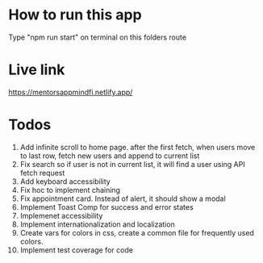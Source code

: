 # How to run this app

Type "npm run start" on terminal on this folders route

# Live link

https://mentorsappmindfi.netlify.app/

# Todos
1. Add infinite scroll to home page. after the first fetch, when users move to last row, fetch new users and append to current list
2. Fix search so if user is not in current list, it will find a user using API fetch request
3. Add keyboard accessibility
4. Fix hoc to implement chaining
5. Fix appointment card. Instead of alert, it should show a modal
6. Implement Toast Comp for success and error states
7. Implemenet accessibility
8. Implement internationalization and localization
9. Create vars for colors in css, create a common file for frequently used colors.
10. Implement test coverage for code
